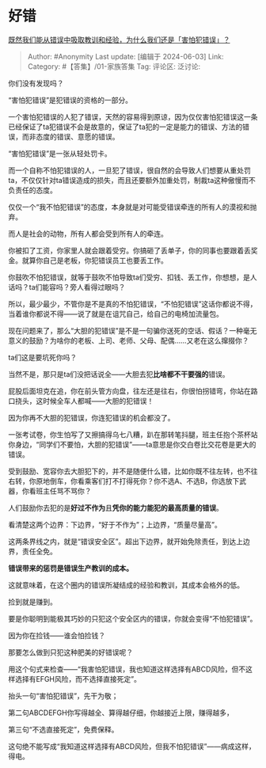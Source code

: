 # 好错
[既然我们能从错误中吸取教训和经验，为什么我们还是「害怕犯错误」？](https://www.zhihu.com/question/648283158/answer/3518255244)

> Author: #Anonymity
> Last update: [编辑于 2024-06-03]
> Link:
> Category: #【答集】/01-家族答集 
> Tag: 
> 评论区:
> 泛讨论:

你们没有发现吗？

“害怕犯错误”是犯错误的资格的一部分。

一个害怕犯错误的人犯了错误，天然的容易得到原谅，因为仅仅害怕犯错误这一条已经保证了ta犯错误不会是故意的，保证了ta犯的一定是能力的错误、方法的错误，而非态度的错误、意愿的错误。

“害怕犯错误”是一张从轻处罚卡。

而一个自称不怕犯错误的人，一旦犯了错误，很自然的会导致人们想要从重处罚ta，不仅仅针对ta错误造成的损失，而且还要额外加重处罚，制裁ta这种傲慢而不负责任的态度。

仅仅一个“我不怕犯错误”的态度，本身就是对可能受错误牵连的所有人的漠视和抛弃。

而人是社会的动物，所有人都会受到所有人的牵连。

你被扣了工资，你家里人就会跟着受穷。你搞砸了丢单子，你的同事也要跟着丢奖金。就算你自己是老板，你犯错误员工也要丢工作。

你鼓吹不怕犯错误，就等于鼓吹不怕导致ta们受穷、扣钱、丢工作，你想想，是人话吗？ta们能容吗？旁人看得过眼吗？

所以，最少最少，不管你是不是真的不怕犯错误，“不怕犯错误”这话你都说不得，当着谁你都说不得——说了就是在诅咒自己，给自己的电椅加流量包。

现在问题来了，那么“大胆的犯错误”是不是一句骗你送死的空话、假话？一种毫无意义的鼓励？为啥你的老板、上司、老师、父母、配偶……又老在这么撺掇你？

ta们这是要坑死你吗？

当然不是，那只是ta们没把话说全——大胆去犯**比啥都不干要强的**错误。

屁股后面坦克在追，你在前头管方向盘，往左还是往右，你很怕拐错弯，你站在路口挠头，这时候全车人都喊——大胆的犯错误！

因为你再不大胆的犯错误，你连犯错误的机会都没了。

一张考试卷，你生怕写了又擦搞得乌七八糟，趴在那转笔抖腿，班主任抱个茶杯站你身边，“同学们不要怕，大胆的犯错误”——ta意思是你交白卷比交花卷是更大的错误。

受到鼓励、宽容你去大胆犯下的，并不是随便什么错，比如你既不往左转，也不往右转，你原地倒车，你看乘客们打不打得死你？你不选A、不选B，你选放下武器，你看班主任骂不骂你？

人们鼓励你去犯的是**好过不作为**且**凭你的能力能犯的最高质量的错误**。

看清楚这两个边界：下边界，“好于不作为”；上边界，“质量尽量高”。

这两条界线之内，就是“错误安全区”。超出下边界，就开始免除责任，到达上边界，责任全免。

**错误带来的惩罚是错误生产教训的成本。**

这就意味着，在这个圈内的错误所凝结成的经验和教训，其成本会格外的低。

捡到就是赚到。

要是你聪明到能极其巧妙的只犯这个安全区内的错误，你就会变得“不怕犯错误”。

因为你在捡钱——谁会怕捡钱？

那要怎么做到只犯这种肥美的好错误呢？

用这个句式来检查——“我害怕犯错误，我也知道这样选择有ABCD风险，但不这样选择有EFGH风险，而不选择直接死定”。

抬头一句“害怕犯错误”，先干为敬；

第二句ABCDEFGH你写得越全、算得越仔细，你越接近上限，赚得越多，

第三句“不选直接死定”，免费保释。

这句绝不能写成“我知道这样选择有ABCD风险，但我不怕犯错误”——病成这样，得电。
